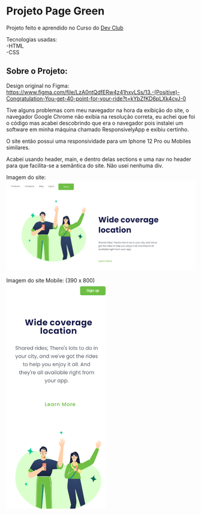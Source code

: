 <h1>Projeto Page Green</h1>

Projeto feito e aprendido no Curso do <a href="https://rodolfomori.com.br/devclub">Dev Club</a>

Tecnologias usadas: <br>
    -HTML<br>
    -CSS

<h2>Sobre o Projeto:</h2>

Design original no Figma: https://www.figma.com/file/LzA0ntQdfERw4z41hxvLSs/13.-(Positive)-Congratulation-You-get-40-point-for-your-ride?t=kYbZfKD6pLXk4cvJ-0

Tive alguns problemas com meu navegador na hora da exibição do site, o navegador Google Chrome não exibia na resolução correta, eu achei que foi o código mas acabei descobrindo que era o navegador pois instalei um software em minha máquina chamado ResponsivelyApp e exibiu certinho.

O site então possui uma responsividade para um Iphone 12 Pro ou Mobiles similares.

Acabei usando header, main, e dentro delas sections e uma nav no header para que facilita-se a semântica do site.
Não usei nenhuma div.

Imagem do site:
<img src="https://github.com/Johnrosa59/Projeto-page-green/blob/master/img/README.png?raw=true">


Imagem do site Mobile:
(390 x 800)
<br>
<img src="https://github.com/Johnrosa59/Projeto-page-green/blob/master/img/Imagem%20README%202.png?raw=true">

